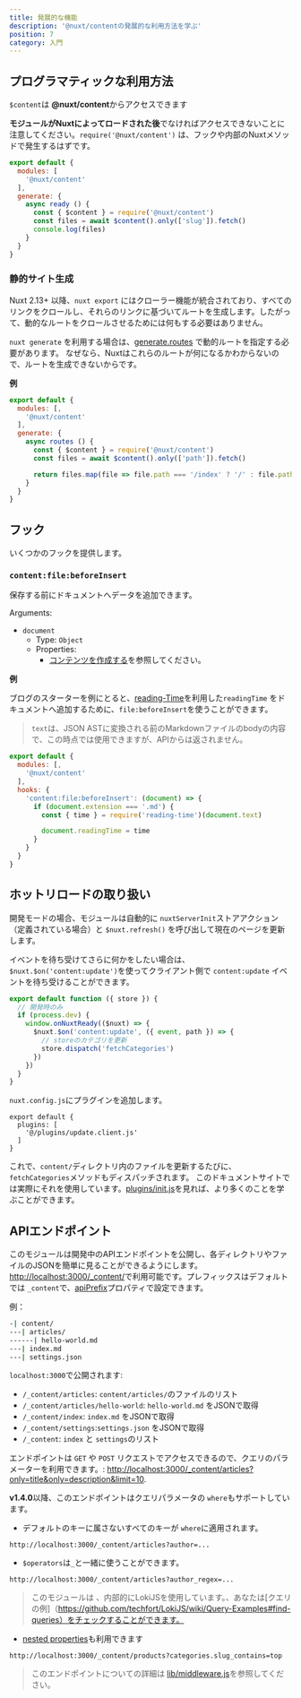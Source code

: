 ```yaml
---
title: 発展的な機能
description: '@nuxt/contentの発展的な利用方法を学ぶ'
position: 7
category: 入門
---
```


## プログラマティックな利用方法

`$content`は **@nuxt/content**からアクセスできます

<alert>

**モジュールがNuxtによってロードされた後**でなければアクセスできないことに注意してください。`require('@nuxt/content')` は、フックや内部のNuxtメソッドで発生するはずです。

</alert>

```js
export default {
  modules: [
    '@nuxt/content'
  ],
  generate: {
    async ready () {
      const { $content } = require('@nuxt/content')
      const files = await $content().only(['slug']).fetch()
      console.log(files)
    }
  }
}
```

### 静的サイト生成

<alert type="info">

Nuxt 2.13+ 以降、`nuxt export` にはクローラー機能が統合されており、すべてのリンクをクロールし、それらのリンクに基づいてルートを生成します。したがって、動的なルートをクロールさせるためには何もする必要はありません。

</alert>

`nuxt generate` を利用する場合は、[generate.routes](https://nuxtjs.org/api/configuration-generate/#routes) で動的ルートを指定する必要があります。
なぜなら、Nuxtはこれらのルートが何になるかわからないので、ルートを生成できないからです。

**例**

```js
export default {
  modules: [,
    '@nuxt/content'
  ],
  generate: {
    async routes () {
      const { $content } = require('@nuxt/content')
      const files = await $content().only(['path']).fetch()

      return files.map(file => file.path === '/index' ? '/' : file.path)
    }
  }
}
```

## フック

いくつかのフックを提供します。

### `content:file:beforeInsert`

保存する前にドキュメントへデータを追加できます。

Arguments:
- `document`
  - Type: `Object`
  - Properties:
    - [コンテンツを作成する](/ja/writing)を参照してください。


**例**

ブログのスターターを例にとると、[reading-Time](https://github.com/ngryman/reading-time)を利用した`readingTime` をドキュメントへ追加するために、`file:beforeInsert`を使うことができます。

> `text`は、JSON ASTに変換される前のMarkdownファイルのbodyの内容で、この時点では使用できますが、APIからは返されません。

```js
export default {
  modules: [,
    '@nuxt/content'
  ],
  hooks: {
    'content:file:beforeInsert': (document) => {
      if (document.extension === '.md') {
        const { time } = require('reading-time')(document.text)

        document.readingTime = time
      }
    }
  }
}
```

## ホットリロードの取り扱い

<alert type="info">

開発モードの場合、モジュールは自動的に `nuxtServerInit`ストアアクション （定義されている場合）と `$nuxt.refresh()` を呼び出して現在のページを更新します。

</alert>

イベントを待ち受けてさらに何かをしたい場合は、`$nuxt.$on('content:update')`を使ってクライアント側で `content:update` イベントを待ち受けることができます。

```js{}[plugins/update.client.js
export default function ({ store }) {
  // 開発時のみ
  if (process.dev) {
    window.onNuxtReady(($nuxt) => {
      $nuxt.$on('content:update', ({ event, path }) => {
        // storeのカテゴリを更新
        store.dispatch('fetchCategories')
      })
    })
  }
}
```

`nuxt.config.js`にプラグインを追加します。

```js{}[nuxt.config.js]
export default {
  plugins: [
    '@/plugins/update.client.js'
  ]
}
```

これで、`content/`ディレクトリ内のファイルを更新するたびに、`fetchCategories`メソッドもディスパッチされます。
このドキュメントサイトでは実際にそれを使用しています。[plugins/init.js](https://github.com/nuxt/content/blob/master/docs/plugins/init.js)を見れば、より多くのことを学ぶことができます。

## APIエンドポイント

このモジュールは開発中のAPIエンドポイントを公開し、各ディレクトリやファイルのJSONを簡単に見ることができるようにします。[http://localhost:3000/_content/](http://localhost:3000/_content/)で利用可能です。プレフィックスはデフォルトでは `_content`で、[apiPrefix](ja/configuration#apiprefix)プロパティで設定できます。

例：

```bash
-| content/
---| articles/
------| hello-world.md
---| index.md
---| settings.json
```

`localhost:3000`で公開されます:
- `/_content/articles`: `content/articles/`のファイルのリスト
- `/_content/articles/hello-world`: `hello-world.md` をJSONで取得
- `/_content/index`: `index.md` をJSONで取得
- `/_content/settings`:`settings.json` をJSONで取得
- `/_content`: `index` と `settings`のリスト


 エンドポイントは `GET` や `POST` リクエストでアクセスできるので、クエリのパラメーターを利用できます。: [http://localhost:3000/_content/articles?only=title&only=description&limit=10](http://localhost:3000/_content/articles?only=title&only=description&limit=10).

**v1.4.0**以降、このエンドポイントはクエリパラメータの `where`もサポートしています。

- デフォルトのキーに属さないすべてのキーが `where`に適用されます。

`http://localhost:3000/_content/articles?author=...`

- `$operators`は`_`と一緒に使うことができます。

`http://localhost:3000/_content/articles?author_regex=...`

> このモジュールは 、内部的にLokiJSを使用しています。、あなたは[クエリの例]（https://github.com/techfort/LokiJS/wiki/Query-Examples#find-queries）をチェックすることができます。

- [nested properties](/ja/configuration#nestedproperties)も利用できます

`http://localhost:3000/_content/products?categories.slug_contains=top`

> このエンドポイントについての詳細は [lib/middleware.js](https://github.com/nuxt/content/blob/master/lib/middleware.js)を参照してください。
